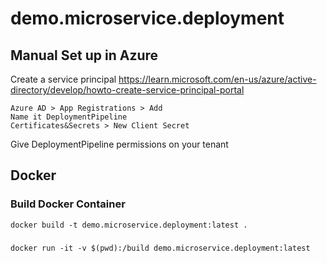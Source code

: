 # demo.microservice.deployment

## Manual Set up in Azure

Create a service principal
https://learn.microsoft.com/en-us/azure/active-directory/develop/howto-create-service-principal-portal

    Azure AD > App Registrations > Add
    Name it DeploymentPipeline
    Certificates&Secrets > New Client Secret

Give DeploymentPipeline permissions on your tenant

## Docker

### Build Docker Container

    docker build -t demo.microservice.deployment:latest .

### 
    docker run -it -v $(pwd):/build demo.microservice.deployment:latest


